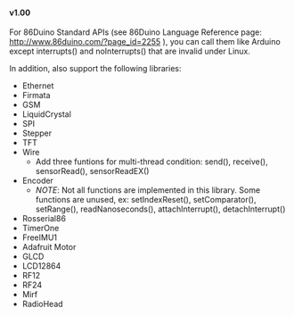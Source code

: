 #### v1.00 ####

For 86Duino Standard APIs (see 86Duino Language Reference page: http://www.86duino.com/?page_id=2255 ),
you can call them like Arduino except interrupts() and noInterrupts() that are invalid under Linux.

In addition, also support the following libraries:
 
* Ethernet
* Firmata
* GSM
* LiquidCrystal 
* SPI
* Stepper
* TFT
* Wire
  - Add three funtions for multi-thread condition: send(), receive(), sensorRead(), sensorReadEX()
* Encoder
  - _NOTE_: Not all functions are implemented in this library.
          Some functions are unused, ex: setIndexReset(), setComparator(), setRange(),
		  readNanoseconds(), attachInterrupt(), detachInterrupt() 
* Rosserial86
* TimerOne
* FreeIMU1
* Adafruit Motor
* GLCD
* LCD12864
* RF12
* RF24
* Mirf
* RadioHead